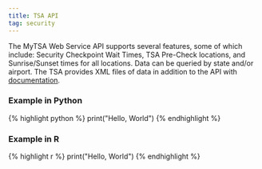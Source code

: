 ```yaml
---
title: TSA API
tag: security
---
```


The MyTSA Web Service API supports several features, some of which include: Security Checkpoint Wait Times, TSA Pre-Check locations, and Sunrise/Sunset times for all locations.
Data can be queried by state and/or airport. The TSA provides XML files of data in addition to the API with [documentation](https://www.dhs.gov/mytsa-api-documentation).

### Example in Python
{% highlight python %}
print("Hello, World")
{% endhighlight %}

### Example in R
{% highlight r %}
print("Hello, World")
{% endhighlight %}
